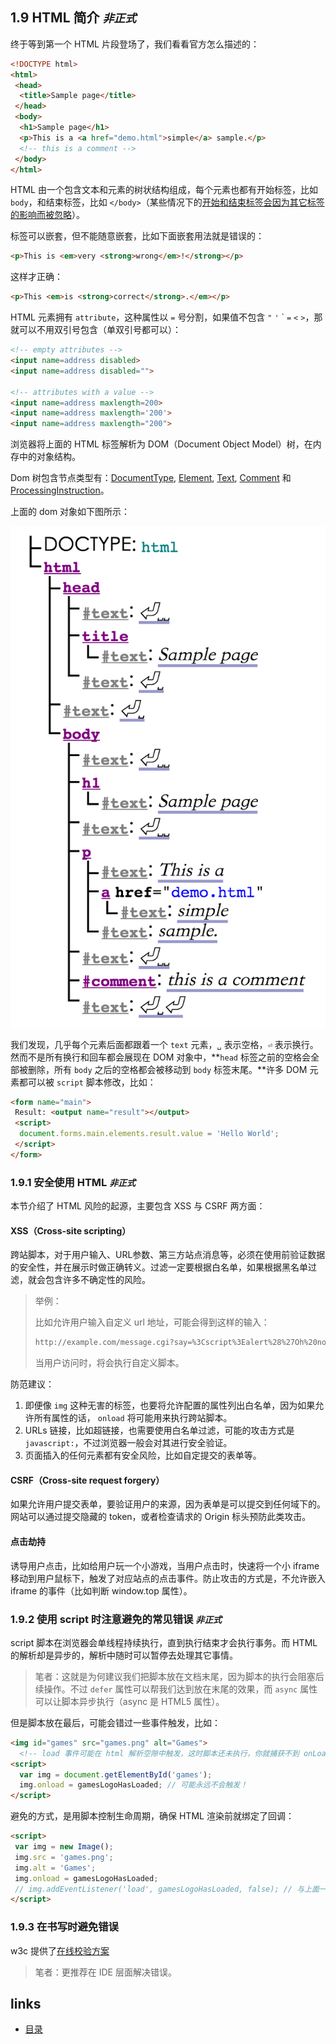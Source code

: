 ## 1.9 HTML 简介 *`非正式`*

终于等到第一个 HTML 片段登场了，我们看看官方怎么描述的：

```html
<!DOCTYPE html>
<html>
 <head>
  <title>Sample page</title>
 </head>
 <body>
  <h1>Sample page</h1>
  <p>This is a <a href="demo.html">simple</a> sample.</p>
  <!-- this is a comment -->
 </body>
</html>
```

HTML 由一个包含文本和元素的树状结构组成，每个元素也都有开始标签，比如 `body`，和结束标签，比如 `</body>`（某些情况下的[开始和结束标签会因为其它标签的影响而被忽略](https://www.w3.org/TR/html5/syntax.html#syntax-tag-omission)）。

标签可以嵌套，但不能随意嵌套，比如下面嵌套用法就是错误的：

```html
<p>This is <em>very <strong>wrong</em>!</strong></p>
```

这样才正确：

```html
<p>This <em>is <strong>correct</strong>.</em></p>
```

HTML 元素拥有 `attribute`，这种属性以 `=` 号分割，如果值不包含 `"` `'` \` `=` `<` `>`，那就可以不用双引号包含（单双引号都可以）：

```html
<!-- empty attributes -->
<input name=address disabled>
<input name=address disabled="">

<!-- attributes with a value -->
<input name=address maxlength=200>
<input name=address maxlength='200'>
<input name=address maxlength="200">
```

浏览器将上面的 HTML 标签解析为 DOM（Document Object Model）树，在内存中的对象结构。

Dom 树包含节点类型有：[DocumentType](https://www.w3.org/TR/html5/infrastructure.html#documenttype), [Element](https://www.w3.org/TR/html5/infrastructure.html#element), [Text](https://www.w3.org/TR/html5/infrastructure.html#text-0), [Comment](https://www.w3.org/TR/html5/infrastructure.html#comment-0) 和 [ProcessingInstruction](https://www.w3.org/TR/html5/infrastructure.html#processinginstruction)。

上面的 dom 对象如下图所示：

![](../assets/1.9-1.png)

我们发现，几乎每个元素后面都跟着一个 `text` 元素，`␣` 表示空格，`⏎` 表示换行。然而不是所有换行和回车都会展现在 DOM 对象中，**`head` 标签之前的空格会全部被删除，所有 `body` 之后的空格都会被移动到 `body` 标签末尾。**许多 DOM 元素都可以被 `script` 脚本修改，比如：

```html
<form name="main">
 Result: <output name="result"></output>
 <script>
  document.forms.main.elements.result.value = 'Hello World';
 </script>
</form>
``` 

### 1.9.1 安全使用 HTML *`非正式`*

本节介绍了 HTML 风险的起源，主要包含 XSS 与 CSRF 两方面：

#### XSS（Cross-site scripting）

跨站脚本，对于用户输入、URL参数、第三方站点消息等，必须在使用前验证数据的安全性，并在展示时做正确转义。过滤一定要根据白名单，如果根据黑名单过滤，就会包含许多不确定性的风险。

> 举例：
>
> 比如允许用户输入自定义 url 地址，可能会得到这样的输入：
> ```html 
> http://example.com/message.cgi?say=%3Cscript%3Ealert%28%27Oh%20no%21%27%29%3C/script%3E 
> ```
> 当用户访问时，将会执行自定义脚本。

防范建议：

1. 即便像 `img` 这种无害的标签，也要将允许配置的属性列出白名单，因为如果允许所有属性的话， `onload` 将可能用来执行跨站脚本。
2. URLs 链接，比如超链接，也需要使用白名单过滤，可能的攻击方式是 `javascript:`，不过浏览器一般会对其进行安全验证。
3. 页面插入的任何元素都有安全风险，比如自定提交的表单等。

#### CSRF（Cross-site request forgery）

如果允许用户提交表单，要验证用户的来源，因为表单是可以提交到任何域下的。网站可以通过提交隐藏的 token，或者检查请求的 Origin 标头预防此类攻击。

#### 点击劫持

诱导用户点击，比如给用户玩一个小游戏，当用户点击时，快速将一个小 iframe 移动到用户鼠标下，触发了对应站点的点击事件。防止攻击的方式是，不允许嵌入 iframe 的事件（比如判断 window.top 属性）。

### 1.9.2 使用 script 时注意避免的常见错误 *`非正式`*

script 脚本在浏览器会单线程持续执行，直到执行结束才会执行事务。而 HTML 的解析却是异步的，解析中随时可以暂停去处理其它事情。

> 笔者：这就是为何建议我们把脚本放在文档末尾，因为脚本的执行会阻塞后续操作。不过 `defer` 属性可以帮我们达到放在末尾的效果，而 `async` 属性可以让脚本异步执行（async 是 HTML5 属性）。

但是脚本放在最后，可能会错过一些事件触发，比如：

```html
<img id="games" src="games.png" alt="Games">
  <!-- load 事件可能在 html 解析空隙中触发，这时脚本还未执行，你就捕获不到 onLoad 事件了！ -->
<script>
  var img = document.getElementById('games');
  img.onload = gamesLogoHasLoaded; // 可能永远不会触发！
</script>
```

避免的方式，是用脚本控制生命周期，确保 HTML 渲染前就绑定了回调：

```html
<script>
 var img = new Image();
 img.src = 'games.png';
 img.alt = 'Games';
 img.onload = gamesLogoHasLoaded;
 // img.addEventListener('load', gamesLogoHasLoaded, false); // 与上面一行效果相同
</script>
```

### 1.9.3 在书写时避免错误

w3c 提供了[在线校验方案](http://validator.w3.org/nu/)

> 笔者：更推荐在 IDE 层面解决错误。

## links
  * [目录](<preface.md>)